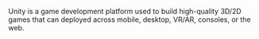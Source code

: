 Unity is a game development platform used to build high-quality 3D/2D games that can deployed across mobile, desktop,
VR/AR, consoles, or the web.
